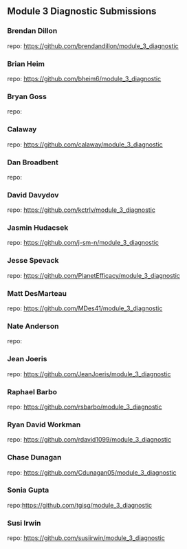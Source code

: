 ## Module 3 Diagnostic Submissions

### Brendan Dillon
repo: https://github.com/brendandillon/module_3_diagnostic

### Brian Heim
repo: https://github.com/bheim6/module_3_diagnostic

### Bryan Goss
repo:

### Calaway
repo: https://github.com/calaway/module_3_diagnostic

### Dan Broadbent
repo:

### David Davydov
repo: https://github.com/kctrlv/module_3_diagnostic

### Jasmin Hudacsek
repo: https://github.com/j-sm-n/module_3_diagnostic

### Jesse Spevack
repo: https://github.com/PlanetEfficacy/module_3_diagnostic

### Matt DesMarteau
repo: https://github.com/MDes41/module_3_diagnostic

### Nate Anderson
repo:

### Jean Joeris
repo: https://github.com/JeanJoeris/module_3_diagnostic

### Raphael Barbo
repo: https://github.com/rsbarbo/module_3_diagnostic

### Ryan David Workman
repo: https://github.com/rdavid1099/module_3_diagnostic

### Chase Dunagan
repo: https://github.com/Cdunagan05/module_3_diagnostic

### Sonia Gupta
repo:https://github.com/tgisg/module_3_diagnostic

### Susi Irwin
repo: https://github.com/susiirwin/module_3_diagnostic
